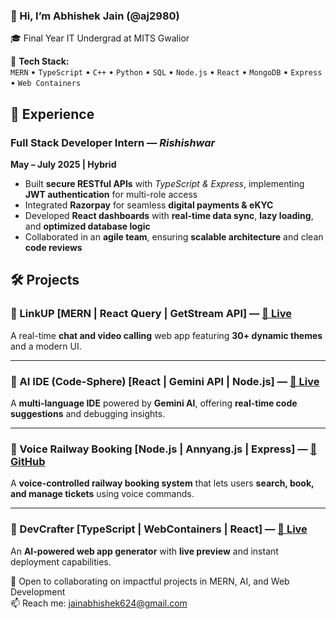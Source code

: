 ### 👋 Hi, I’m Abhishek Jain (@aj2980)

🎓 Final Year IT Undergrad at MITS Gwalior  

🔧 **Tech Stack:**  
`MERN` • `TypeScript` • `C++` • `Python` • `SQL` • `Node.js` • `React` • `MongoDB` • `Express` • `Web Containers`
## 💼 Experience

### **Full Stack Developer Intern** — *Rishishwar*  
**May – July 2025 | Hybrid**  
- Built **secure RESTful APIs** with *TypeScript & Express*, implementing **JWT authentication** for multi-role access  
- Integrated **Razorpay** for seamless **digital payments & eKYC**  
- Developed **React dashboards** with **real-time data sync**, **lazy loading**, and **optimized database logic**  
- Collaborated in an **agile team**, ensuring **scalable architecture** and clean **code reviews**


## 🛠️ Projects

### 🔹 LinkUP [MERN | React Query | GetStream API] — [🔗 Live](https://linkup-o3lr.onrender.com/)
A real-time **chat and video calling** web app featuring **30+ dynamic themes** and a modern UI.  

---

### 🔹 AI IDE (Code-Sphere) [React | Gemini API | Node.js] — [🔗 Live](https://codesphere-w8pb.onrender.com/)
A **multi-language IDE** powered by **Gemini AI**, offering **real-time code suggestions** and debugging insights.  

---

### 🔹 Voice Railway Booking [Node.js | Annyang.js | Express] — [🧠 GitHub](https://github.com/aj2980/Voice-Operated-application.git)
A **voice-controlled railway booking system** that lets users **search, book, and manage tickets** using voice commands.  

---

### 🔹 DevCrafter [TypeScript | WebContainers | React] — [🔗 Live](https://devcrafter.onrender.com/)
An **AI-powered web app generator** with **live preview** and instant deployment capabilities.




🤝 Open to collaborating on impactful projects in MERN, AI, and Web Development  
📫 Reach me: jainabhishek624@gmail.com  
